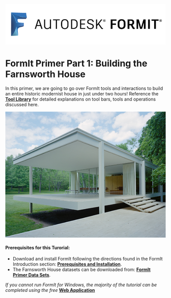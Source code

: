 ![](/assets/b5030b43-df24-4259-ad6a-94bcad61bc78.png)

# FormIt Primer Part 1: Building the Farnsworth House

In this primer, we are going to go over FormIt tools and interactions to build an entire historic modernist house in just under two hours!  Reference the [**Tool Library**](../tool-library/tool-library.md) for detailed explanations on tool bars, tools and operations discussed here.

![](./images/49e004f3-d500-4890-9188-e8a87c1e396a-2.png)

#### Prerequisites for this Turorial:

* Download and install FormIt following the directions found in the FormIt Introduction section: [**Prerequisites and Installation**](../formit-introduction/prerequisites-and-installation.md).
* The Farnsworth House datasets can be downloaded from: [**FormIt Primer Data Sets**](https://autodesk.app.box.com/s/thavswirrbflit27rbqzl26ljj7fu1uv).

_If you cannot run FormIt for Windows, the majority of the tutorial can be completed using the free_ [**Web Application**](https://formit.autodesk.com/app)

